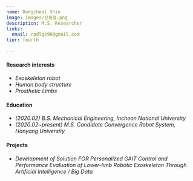 ```yaml
---
name: Dongcheol Shin
image: images/신동철.png
description: M.S. Researcher
links:
  email: rpdlqk96@gmail.com 
tier: fourth

---
```

#### **Research interests** 
- *Exoskeleton robot*
- *Human body structure*
- *Prosthetic Limbs*

#### **Education**
- *(2020.02) B.S. Mechanical Engineering, Incheon National University*
- *(2020.02~present) M.S. Candidate Convergence Robot System, Hanyang University*


#### **Projects**
- *Development of Solution FOR Personalized GAIT Control and Performance Evaluation of Lower-limb Robotic Exoskeleton Through Artificial Intelligence / Big Data*
    

